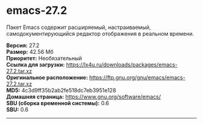 # emacs-27.2
Пакет Emacs содержит расширяемый, настраиваемый, самодокументирующийся редактор отображения в реальном времени.

**Версия:** 27.2<br />
**Размер:** 42.56 Мб<br />
**Приоритет:** Необязательный<br />
**Ссылка для загрузки:** https://lx4u.ru/downloads/packages/emacs-27.2.tar.xz<br />
**Оригинальное расположение:** https://ftp.gnu.org/gnu/emacs/emacs-27.2.tar.xz<br/>
**MD5:** 4c3d9ff35b2ab2fe518dc7eb3951e128<br />
**Домашняя страница:** https://www.gnu.org/software/emacs/
<br />**SBU (сборка временной системы):** 0.6<br />
**SBU:** 0.6

***
